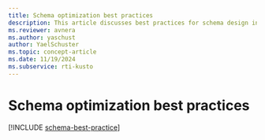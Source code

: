 ```yaml
---
title: Schema optimization best practices
description: This article discusses best practices for schema design in Azure Data Explorer
ms.reviewer: avnera
ms.author: yaschust
author: YaelSchuster
ms.topic: concept-article
ms.date: 11/19/2024
ms.subservice: rti-kusto
---
```

# Schema optimization best practices

[!INCLUDE [schema-best-practice](~/../kusto-repo/data-explorer/includes/cross-repo/schema-best-practice.md)]
